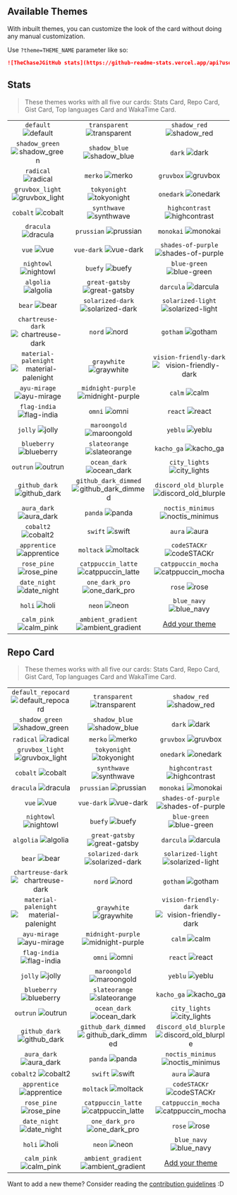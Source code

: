## Available Themes

<!-- DO NOT EDIT THIS FILE DIRECTLY -->

With inbuilt themes, you can customize the look of the card without doing any manual customization.

Use `?theme=THEME_NAME` parameter like so:

```md
![TheChaseJGitHub stats](https://github-readme-stats.vercel.app/api?username=thechasej&theme=dark&show_icons=true)
```

## Stats

> These themes works with all five our cards: Stats Card, Repo Card, Gist Card, Top languages Card and WakaTime Card.

| | | |
| :--: | :--: | :--: |
| `default` ![default][default] | `transparent` ![transparent][transparent] | `shadow_red` ![shadow_red][shadow_red] |
| `shadow_green` ![shadow_green][shadow_green] | `shadow_blue` ![shadow_blue][shadow_blue] | `dark` ![dark][dark] |
| `radical` ![radical][radical] | `merko` ![merko][merko] | `gruvbox` ![gruvbox][gruvbox] |
| `gruvbox_light` ![gruvbox_light][gruvbox_light] | `tokyonight` ![tokyonight][tokyonight] | `onedark` ![onedark][onedark] |
| `cobalt` ![cobalt][cobalt] | `synthwave` ![synthwave][synthwave] | `highcontrast` ![highcontrast][highcontrast] |
| `dracula` ![dracula][dracula] | `prussian` ![prussian][prussian] | `monokai` ![monokai][monokai] |
| `vue` ![vue][vue] | `vue-dark` ![vue-dark][vue-dark] | `shades-of-purple` ![shades-of-purple][shades-of-purple] |
| `nightowl` ![nightowl][nightowl] | `buefy` ![buefy][buefy] | `blue-green` ![blue-green][blue-green] |
| `algolia` ![algolia][algolia] | `great-gatsby` ![great-gatsby][great-gatsby] | `darcula` ![darcula][darcula] |
| `bear` ![bear][bear] | `solarized-dark` ![solarized-dark][solarized-dark] | `solarized-light` ![solarized-light][solarized-light] |
| `chartreuse-dark` ![chartreuse-dark][chartreuse-dark] | `nord` ![nord][nord] | `gotham` ![gotham][gotham] |
| `material-palenight` ![material-palenight][material-palenight] | `graywhite` ![graywhite][graywhite] | `vision-friendly-dark` ![vision-friendly-dark][vision-friendly-dark] |
| `ayu-mirage` ![ayu-mirage][ayu-mirage] | `midnight-purple` ![midnight-purple][midnight-purple] | `calm` ![calm][calm] |
| `flag-india` ![flag-india][flag-india] | `omni` ![omni][omni] | `react` ![react][react] |
| `jolly` ![jolly][jolly] | `maroongold` ![maroongold][maroongold] | `yeblu` ![yeblu][yeblu] |
| `blueberry` ![blueberry][blueberry] | `slateorange` ![slateorange][slateorange] | `kacho_ga` ![kacho_ga][kacho_ga] |
| `outrun` ![outrun][outrun] | `ocean_dark` ![ocean_dark][ocean_dark] | `city_lights` ![city_lights][city_lights] |
| `github_dark` ![github_dark][github_dark] | `github_dark_dimmed` ![github_dark_dimmed][github_dark_dimmed] | `discord_old_blurple` ![discord_old_blurple][discord_old_blurple] |
| `aura_dark` ![aura_dark][aura_dark] | `panda` ![panda][panda] | `noctis_minimus` ![noctis_minimus][noctis_minimus] |
| `cobalt2` ![cobalt2][cobalt2] | `swift` ![swift][swift] | `aura` ![aura][aura] |
| `apprentice` ![apprentice][apprentice] | `moltack` ![moltack][moltack] | `codeSTACKr` ![codeSTACKr][codeSTACKr] |
| `rose_pine` ![rose_pine][rose_pine] | `catppuccin_latte` ![catppuccin_latte][catppuccin_latte] | `catppuccin_mocha` ![catppuccin_mocha][catppuccin_mocha] |
| `date_night` ![date_night][date_night] | `one_dark_pro` ![one_dark_pro][one_dark_pro] | `rose` ![rose][rose] |
| `holi` ![holi][holi] | `neon` ![neon][neon] | `blue_navy` ![blue_navy][blue_navy] |
| `calm_pink` ![calm_pink][calm_pink] | `ambient_gradient` ![ambient_gradient][ambient_gradient] | [Add your theme][add-theme] |

## Repo Card

> These themes works with all five our cards: Stats Card, Repo Card, Gist Card, Top languages Card and WakaTime Card.

| | | |
| :--: | :--: | :--: |
| `default_repocard` ![default_repocard][default_repocard_repo] | `transparent` ![transparent][transparent_repo] | `shadow_red` ![shadow_red][shadow_red_repo] |
| `shadow_green` ![shadow_green][shadow_green_repo] | `shadow_blue` ![shadow_blue][shadow_blue_repo] | `dark` ![dark][dark_repo] |
| `radical` ![radical][radical_repo] | `merko` ![merko][merko_repo] | `gruvbox` ![gruvbox][gruvbox_repo] |
| `gruvbox_light` ![gruvbox_light][gruvbox_light_repo] | `tokyonight` ![tokyonight][tokyonight_repo] | `onedark` ![onedark][onedark_repo] |
| `cobalt` ![cobalt][cobalt_repo] | `synthwave` ![synthwave][synthwave_repo] | `highcontrast` ![highcontrast][highcontrast_repo] |
| `dracula` ![dracula][dracula_repo] | `prussian` ![prussian][prussian_repo] | `monokai` ![monokai][monokai_repo] |
| `vue` ![vue][vue_repo] | `vue-dark` ![vue-dark][vue-dark_repo] | `shades-of-purple` ![shades-of-purple][shades-of-purple_repo] |
| `nightowl` ![nightowl][nightowl_repo] | `buefy` ![buefy][buefy_repo] | `blue-green` ![blue-green][blue-green_repo] |
| `algolia` ![algolia][algolia_repo] | `great-gatsby` ![great-gatsby][great-gatsby_repo] | `darcula` ![darcula][darcula_repo] |
| `bear` ![bear][bear_repo] | `solarized-dark` ![solarized-dark][solarized-dark_repo] | `solarized-light` ![solarized-light][solarized-light_repo] |
| `chartreuse-dark` ![chartreuse-dark][chartreuse-dark_repo] | `nord` ![nord][nord_repo] | `gotham` ![gotham][gotham_repo] |
| `material-palenight` ![material-palenight][material-palenight_repo] | `graywhite` ![graywhite][graywhite_repo] | `vision-friendly-dark` ![vision-friendly-dark][vision-friendly-dark_repo] |
| `ayu-mirage` ![ayu-mirage][ayu-mirage_repo] | `midnight-purple` ![midnight-purple][midnight-purple_repo] | `calm` ![calm][calm_repo] |
| `flag-india` ![flag-india][flag-india_repo] | `omni` ![omni][omni_repo] | `react` ![react][react_repo] |
| `jolly` ![jolly][jolly_repo] | `maroongold` ![maroongold][maroongold_repo] | `yeblu` ![yeblu][yeblu_repo] |
| `blueberry` ![blueberry][blueberry_repo] | `slateorange` ![slateorange][slateorange_repo] | `kacho_ga` ![kacho_ga][kacho_ga_repo] |
| `outrun` ![outrun][outrun_repo] | `ocean_dark` ![ocean_dark][ocean_dark_repo] | `city_lights` ![city_lights][city_lights_repo] |
| `github_dark` ![github_dark][github_dark_repo] | `github_dark_dimmed` ![github_dark_dimmed][github_dark_dimmed_repo] | `discord_old_blurple` ![discord_old_blurple][discord_old_blurple_repo] |
| `aura_dark` ![aura_dark][aura_dark_repo] | `panda` ![panda][panda_repo] | `noctis_minimus` ![noctis_minimus][noctis_minimus_repo] |
| `cobalt2` ![cobalt2][cobalt2_repo] | `swift` ![swift][swift_repo] | `aura` ![aura][aura_repo] |
| `apprentice` ![apprentice][apprentice_repo] | `moltack` ![moltack][moltack_repo] | `codeSTACKr` ![codeSTACKr][codeSTACKr_repo] |
| `rose_pine` ![rose_pine][rose_pine_repo] | `catppuccin_latte` ![catppuccin_latte][catppuccin_latte_repo] | `catppuccin_mocha` ![catppuccin_mocha][catppuccin_mocha_repo] |
| `date_night` ![date_night][date_night_repo] | `one_dark_pro` ![one_dark_pro][one_dark_pro_repo] | `rose` ![rose][rose_repo] |
| `holi` ![holi][holi_repo] | `neon` ![neon][neon_repo] | `blue_navy` ![blue_navy][blue_navy_repo] |
| `calm_pink` ![calm_pink][calm_pink_repo] | `ambient_gradient` ![ambient_gradient][ambient_gradient_repo] | [Add your theme][add-theme] |


[default]: https://github-readme-stats.vercel.app/api?username=thechasej&show_icons=true&hide=contribs,prs&cache_seconds=86400&theme=default
[default_repocard]: https://github-readme-stats.vercel.app/api?username=thechasej&show_icons=true&hide=contribs,prs&cache_seconds=86400&theme=default_repocard
[transparent]: https://github-readme-stats.vercel.app/api?username=thechasej&show_icons=true&hide=contribs,prs&cache_seconds=86400&theme=transparent
[shadow_red]: https://github-readme-stats.vercel.app/api?username=thechasej&show_icons=true&hide=contribs,prs&cache_seconds=86400&theme=shadow_red
[shadow_green]: https://github-readme-stats.vercel.app/api?username=thechasej&show_icons=true&hide=contribs,prs&cache_seconds=86400&theme=shadow_green
[shadow_blue]: https://github-readme-stats.vercel.app/api?username=thechasej&show_icons=true&hide=contribs,prs&cache_seconds=86400&theme=shadow_blue
[dark]: https://github-readme-stats.vercel.app/api?username=thechasej&show_icons=true&hide=contribs,prs&cache_seconds=86400&theme=dark
[radical]: https://github-readme-stats.vercel.app/api?username=thechasej&show_icons=true&hide=contribs,prs&cache_seconds=86400&theme=radical
[merko]: https://github-readme-stats.vercel.app/api?username=thechasej&show_icons=true&hide=contribs,prs&cache_seconds=86400&theme=merko
[gruvbox]: https://github-readme-stats.vercel.app/api?username=thechasej&show_icons=true&hide=contribs,prs&cache_seconds=86400&theme=gruvbox
[gruvbox_light]: https://github-readme-stats.vercel.app/api?username=thechasej&show_icons=true&hide=contribs,prs&cache_seconds=86400&theme=gruvbox_light
[tokyonight]: https://github-readme-stats.vercel.app/api?username=thechasej&show_icons=true&hide=contribs,prs&cache_seconds=86400&theme=tokyonight
[onedark]: https://github-readme-stats.vercel.app/api?username=thechasej&show_icons=true&hide=contribs,prs&cache_seconds=86400&theme=onedark
[cobalt]: https://github-readme-stats.vercel.app/api?username=thechasej&show_icons=true&hide=contribs,prs&cache_seconds=86400&theme=cobalt
[synthwave]: https://github-readme-stats.vercel.app/api?username=thechasej&show_icons=true&hide=contribs,prs&cache_seconds=86400&theme=synthwave
[highcontrast]: https://github-readme-stats.vercel.app/api?username=thechasej&show_icons=true&hide=contribs,prs&cache_seconds=86400&theme=highcontrast
[dracula]: https://github-readme-stats.vercel.app/api?username=thechasej&show_icons=true&hide=contribs,prs&cache_seconds=86400&theme=dracula
[prussian]: https://github-readme-stats.vercel.app/api?username=thechasej&show_icons=true&hide=contribs,prs&cache_seconds=86400&theme=prussian
[monokai]: https://github-readme-stats.vercel.app/api?username=thechasej&show_icons=true&hide=contribs,prs&cache_seconds=86400&theme=monokai
[vue]: https://github-readme-stats.vercel.app/api?username=thechasej&show_icons=true&hide=contribs,prs&cache_seconds=86400&theme=vue
[vue-dark]: https://github-readme-stats.vercel.app/api?username=thechasej&show_icons=true&hide=contribs,prs&cache_seconds=86400&theme=vue-dark
[shades-of-purple]: https://github-readme-stats.vercel.app/api?username=thechasej&show_icons=true&hide=contribs,prs&cache_seconds=86400&theme=shades-of-purple
[nightowl]: https://github-readme-stats.vercel.app/api?username=thechasej&show_icons=true&hide=contribs,prs&cache_seconds=86400&theme=nightowl
[buefy]: https://github-readme-stats.vercel.app/api?username=thechasej&show_icons=true&hide=contribs,prs&cache_seconds=86400&theme=buefy
[blue-green]: https://github-readme-stats.vercel.app/api?username=thechasej&show_icons=true&hide=contribs,prs&cache_seconds=86400&theme=blue-green
[algolia]: https://github-readme-stats.vercel.app/api?username=thechasej&show_icons=true&hide=contribs,prs&cache_seconds=86400&theme=algolia
[great-gatsby]: https://github-readme-stats.vercel.app/api?username=thechasej&show_icons=true&hide=contribs,prs&cache_seconds=86400&theme=great-gatsby
[darcula]: https://github-readme-stats.vercel.app/api?username=thechasej&show_icons=true&hide=contribs,prs&cache_seconds=86400&theme=darcula
[bear]: https://github-readme-stats.vercel.app/api?username=thechasej&show_icons=true&hide=contribs,prs&cache_seconds=86400&theme=bear
[solarized-dark]: https://github-readme-stats.vercel.app/api?username=thechasej&show_icons=true&hide=contribs,prs&cache_seconds=86400&theme=solarized-dark
[solarized-light]: https://github-readme-stats.vercel.app/api?username=thechasej&show_icons=true&hide=contribs,prs&cache_seconds=86400&theme=solarized-light
[chartreuse-dark]: https://github-readme-stats.vercel.app/api?username=thechasej&show_icons=true&hide=contribs,prs&cache_seconds=86400&theme=chartreuse-dark
[nord]: https://github-readme-stats.vercel.app/api?username=thechasej&show_icons=true&hide=contribs,prs&cache_seconds=86400&theme=nord
[gotham]: https://github-readme-stats.vercel.app/api?username=thechasej&show_icons=true&hide=contribs,prs&cache_seconds=86400&theme=gotham
[material-palenight]: https://github-readme-stats.vercel.app/api?username=thechasej&show_icons=true&hide=contribs,prs&cache_seconds=86400&theme=material-palenight
[graywhite]: https://github-readme-stats.vercel.app/api?username=thechasej&show_icons=true&hide=contribs,prs&cache_seconds=86400&theme=graywhite
[vision-friendly-dark]: https://github-readme-stats.vercel.app/api?username=thechasej&show_icons=true&hide=contribs,prs&cache_seconds=86400&theme=vision-friendly-dark
[ayu-mirage]: https://github-readme-stats.vercel.app/api?username=thechasej&show_icons=true&hide=contribs,prs&cache_seconds=86400&theme=ayu-mirage
[midnight-purple]: https://github-readme-stats.vercel.app/api?username=thechasej&show_icons=true&hide=contribs,prs&cache_seconds=86400&theme=midnight-purple
[calm]: https://github-readme-stats.vercel.app/api?username=thechasej&show_icons=true&hide=contribs,prs&cache_seconds=86400&theme=calm
[flag-india]: https://github-readme-stats.vercel.app/api?username=thechasej&show_icons=true&hide=contribs,prs&cache_seconds=86400&theme=flag-india
[omni]: https://github-readme-stats.vercel.app/api?username=thechasej&show_icons=true&hide=contribs,prs&cache_seconds=86400&theme=omni
[react]: https://github-readme-stats.vercel.app/api?username=thechasej&show_icons=true&hide=contribs,prs&cache_seconds=86400&theme=react
[jolly]: https://github-readme-stats.vercel.app/api?username=thechasej&show_icons=true&hide=contribs,prs&cache_seconds=86400&theme=jolly
[maroongold]: https://github-readme-stats.vercel.app/api?username=thechasej&show_icons=true&hide=contribs,prs&cache_seconds=86400&theme=maroongold
[yeblu]: https://github-readme-stats.vercel.app/api?username=thechasej&show_icons=true&hide=contribs,prs&cache_seconds=86400&theme=yeblu
[blueberry]: https://github-readme-stats.vercel.app/api?username=thechasej&show_icons=true&hide=contribs,prs&cache_seconds=86400&theme=blueberry
[slateorange]: https://github-readme-stats.vercel.app/api?username=thechasej&show_icons=true&hide=contribs,prs&cache_seconds=86400&theme=slateorange
[kacho_ga]: https://github-readme-stats.vercel.app/api?username=thechasej&show_icons=true&hide=contribs,prs&cache_seconds=86400&theme=kacho_ga
[outrun]: https://github-readme-stats.vercel.app/api?username=thechasej&show_icons=true&hide=contribs,prs&cache_seconds=86400&theme=outrun
[ocean_dark]: https://github-readme-stats.vercel.app/api?username=thechasej&show_icons=true&hide=contribs,prs&cache_seconds=86400&theme=ocean_dark
[city_lights]: https://github-readme-stats.vercel.app/api?username=thechasej&show_icons=true&hide=contribs,prs&cache_seconds=86400&theme=city_lights
[github_dark]: https://github-readme-stats.vercel.app/api?username=thechasej&show_icons=true&hide=contribs,prs&cache_seconds=86400&theme=github_dark
[github_dark_dimmed]: https://github-readme-stats.vercel.app/api?username=thechasej&show_icons=true&hide=contribs,prs&cache_seconds=86400&theme=github_dark_dimmed
[discord_old_blurple]: https://github-readme-stats.vercel.app/api?username=thechasej&show_icons=true&hide=contribs,prs&cache_seconds=86400&theme=discord_old_blurple
[aura_dark]: https://github-readme-stats.vercel.app/api?username=thechasej&show_icons=true&hide=contribs,prs&cache_seconds=86400&theme=aura_dark
[panda]: https://github-readme-stats.vercel.app/api?username=thechasej&show_icons=true&hide=contribs,prs&cache_seconds=86400&theme=panda
[noctis_minimus]: https://github-readme-stats.vercel.app/api?username=thechasej&show_icons=true&hide=contribs,prs&cache_seconds=86400&theme=noctis_minimus
[cobalt2]: https://github-readme-stats.vercel.app/api?username=thechasej&show_icons=true&hide=contribs,prs&cache_seconds=86400&theme=cobalt2
[swift]: https://github-readme-stats.vercel.app/api?username=thechasej&show_icons=true&hide=contribs,prs&cache_seconds=86400&theme=swift
[aura]: https://github-readme-stats.vercel.app/api?username=thechasej&show_icons=true&hide=contribs,prs&cache_seconds=86400&theme=aura
[apprentice]: https://github-readme-stats.vercel.app/api?username=thechasej&show_icons=true&hide=contribs,prs&cache_seconds=86400&theme=apprentice
[moltack]: https://github-readme-stats.vercel.app/api?username=thechasej&show_icons=true&hide=contribs,prs&cache_seconds=86400&theme=moltack
[codeSTACKr]: https://github-readme-stats.vercel.app/api?username=thechasej&show_icons=true&hide=contribs,prs&cache_seconds=86400&theme=codeSTACKr
[rose_pine]: https://github-readme-stats.vercel.app/api?username=thechasej&show_icons=true&hide=contribs,prs&cache_seconds=86400&theme=rose_pine
[catppuccin_latte]: https://github-readme-stats.vercel.app/api?username=thechasej&show_icons=true&hide=contribs,prs&cache_seconds=86400&theme=catppuccin_latte
[catppuccin_mocha]: https://github-readme-stats.vercel.app/api?username=thechasej&show_icons=true&hide=contribs,prs&cache_seconds=86400&theme=catppuccin_mocha
[date_night]: https://github-readme-stats.vercel.app/api?username=thechasej&show_icons=true&hide=contribs,prs&cache_seconds=86400&theme=date_night
[one_dark_pro]: https://github-readme-stats.vercel.app/api?username=thechasej&show_icons=true&hide=contribs,prs&cache_seconds=86400&theme=one_dark_pro
[rose]: https://github-readme-stats.vercel.app/api?username=thechasej&show_icons=true&hide=contribs,prs&cache_seconds=86400&theme=rose
[holi]: https://github-readme-stats.vercel.app/api?username=thechasej&show_icons=true&hide=contribs,prs&cache_seconds=86400&theme=holi
[neon]: https://github-readme-stats.vercel.app/api?username=thechasej&show_icons=true&hide=contribs,prs&cache_seconds=86400&theme=neon
[blue_navy]: https://github-readme-stats.vercel.app/api?username=thechasej&show_icons=true&hide=contribs,prs&cache_seconds=86400&theme=blue_navy
[calm_pink]: https://github-readme-stats.vercel.app/api?username=thechasej&show_icons=true&hide=contribs,prs&cache_seconds=86400&theme=calm_pink
[ambient_gradient]: https://github-readme-stats.vercel.app/api?username=thechasej&show_icons=true&hide=contribs,prs&cache_seconds=86400&theme=ambient_gradient


[default_repo]: https://github-readme-stats.vercel.app/api/pin/?username=thechasej&repo=github-readme-stats&cache_seconds=86400&theme=default
[default_repocard_repo]: https://github-readme-stats.vercel.app/api/pin/?username=thechasej&repo=github-readme-stats&cache_seconds=86400&theme=default_repocard
[transparent_repo]: https://github-readme-stats.vercel.app/api/pin/?username=thechasej&repo=github-readme-stats&cache_seconds=86400&theme=transparent
[shadow_red_repo]: https://github-readme-stats.vercel.app/api/pin/?username=thechasej&repo=github-readme-stats&cache_seconds=86400&theme=shadow_red
[shadow_green_repo]: https://github-readme-stats.vercel.app/api/pin/?username=thechasej&repo=github-readme-stats&cache_seconds=86400&theme=shadow_green
[shadow_blue_repo]: https://github-readme-stats.vercel.app/api/pin/?username=thechasej&repo=github-readme-stats&cache_seconds=86400&theme=shadow_blue
[dark_repo]: https://github-readme-stats.vercel.app/api/pin/?username=thechasej&repo=github-readme-stats&cache_seconds=86400&theme=dark
[radical_repo]: https://github-readme-stats.vercel.app/api/pin/?username=thechasej&repo=github-readme-stats&cache_seconds=86400&theme=radical
[merko_repo]: https://github-readme-stats.vercel.app/api/pin/?username=thechasej&repo=github-readme-stats&cache_seconds=86400&theme=merko
[gruvbox_repo]: https://github-readme-stats.vercel.app/api/pin/?username=thechasej&repo=github-readme-stats&cache_seconds=86400&theme=gruvbox
[gruvbox_light_repo]: https://github-readme-stats.vercel.app/api/pin/?username=thechasej&repo=github-readme-stats&cache_seconds=86400&theme=gruvbox_light
[tokyonight_repo]: https://github-readme-stats.vercel.app/api/pin/?username=thechasej&repo=github-readme-stats&cache_seconds=86400&theme=tokyonight
[onedark_repo]: https://github-readme-stats.vercel.app/api/pin/?username=thechasej&repo=github-readme-stats&cache_seconds=86400&theme=onedark
[cobalt_repo]: https://github-readme-stats.vercel.app/api/pin/?username=thechasej&repo=github-readme-stats&cache_seconds=86400&theme=cobalt
[synthwave_repo]: https://github-readme-stats.vercel.app/api/pin/?username=thechasej&repo=github-readme-stats&cache_seconds=86400&theme=synthwave
[highcontrast_repo]: https://github-readme-stats.vercel.app/api/pin/?username=thechasej&repo=github-readme-stats&cache_seconds=86400&theme=highcontrast
[dracula_repo]: https://github-readme-stats.vercel.app/api/pin/?username=thechasej&repo=github-readme-stats&cache_seconds=86400&theme=dracula
[prussian_repo]: https://github-readme-stats.vercel.app/api/pin/?username=thechasej&repo=github-readme-stats&cache_seconds=86400&theme=prussian
[monokai_repo]: https://github-readme-stats.vercel.app/api/pin/?username=thechasej&repo=github-readme-stats&cache_seconds=86400&theme=monokai
[vue_repo]: https://github-readme-stats.vercel.app/api/pin/?username=thechasej&repo=github-readme-stats&cache_seconds=86400&theme=vue
[vue-dark_repo]: https://github-readme-stats.vercel.app/api/pin/?username=thechasej&repo=github-readme-stats&cache_seconds=86400&theme=vue-dark
[shades-of-purple_repo]: https://github-readme-stats.vercel.app/api/pin/?username=thechasej&repo=github-readme-stats&cache_seconds=86400&theme=shades-of-purple
[nightowl_repo]: https://github-readme-stats.vercel.app/api/pin/?username=thechasej&repo=github-readme-stats&cache_seconds=86400&theme=nightowl
[buefy_repo]: https://github-readme-stats.vercel.app/api/pin/?username=thechasej&repo=github-readme-stats&cache_seconds=86400&theme=buefy
[blue-green_repo]: https://github-readme-stats.vercel.app/api/pin/?username=thechasej&repo=github-readme-stats&cache_seconds=86400&theme=blue-green
[algolia_repo]: https://github-readme-stats.vercel.app/api/pin/?username=thechasej&repo=github-readme-stats&cache_seconds=86400&theme=algolia
[great-gatsby_repo]: https://github-readme-stats.vercel.app/api/pin/?username=thechasej&repo=github-readme-stats&cache_seconds=86400&theme=great-gatsby
[darcula_repo]: https://github-readme-stats.vercel.app/api/pin/?username=thechasej&repo=github-readme-stats&cache_seconds=86400&theme=darcula
[bear_repo]: https://github-readme-stats.vercel.app/api/pin/?username=thechasej&repo=github-readme-stats&cache_seconds=86400&theme=bear
[solarized-dark_repo]: https://github-readme-stats.vercel.app/api/pin/?username=thechasej&repo=github-readme-stats&cache_seconds=86400&theme=solarized-dark
[solarized-light_repo]: https://github-readme-stats.vercel.app/api/pin/?username=thechasej&repo=github-readme-stats&cache_seconds=86400&theme=solarized-light
[chartreuse-dark_repo]: https://github-readme-stats.vercel.app/api/pin/?username=thechasej&repo=github-readme-stats&cache_seconds=86400&theme=chartreuse-dark
[nord_repo]: https://github-readme-stats.vercel.app/api/pin/?username=thechasej&repo=github-readme-stats&cache_seconds=86400&theme=nord
[gotham_repo]: https://github-readme-stats.vercel.app/api/pin/?username=thechasej&repo=github-readme-stats&cache_seconds=86400&theme=gotham
[material-palenight_repo]: https://github-readme-stats.vercel.app/api/pin/?username=thechasej&repo=github-readme-stats&cache_seconds=86400&theme=material-palenight
[graywhite_repo]: https://github-readme-stats.vercel.app/api/pin/?username=thechasej&repo=github-readme-stats&cache_seconds=86400&theme=graywhite
[vision-friendly-dark_repo]: https://github-readme-stats.vercel.app/api/pin/?username=thechasej&repo=github-readme-stats&cache_seconds=86400&theme=vision-friendly-dark
[ayu-mirage_repo]: https://github-readme-stats.vercel.app/api/pin/?username=thechasej&repo=github-readme-stats&cache_seconds=86400&theme=ayu-mirage
[midnight-purple_repo]: https://github-readme-stats.vercel.app/api/pin/?username=thechasej&repo=github-readme-stats&cache_seconds=86400&theme=midnight-purple
[calm_repo]: https://github-readme-stats.vercel.app/api/pin/?username=thechasej&repo=github-readme-stats&cache_seconds=86400&theme=calm
[flag-india_repo]: https://github-readme-stats.vercel.app/api/pin/?username=thechasej&repo=github-readme-stats&cache_seconds=86400&theme=flag-india
[omni_repo]: https://github-readme-stats.vercel.app/api/pin/?username=thechasej&repo=github-readme-stats&cache_seconds=86400&theme=omni
[react_repo]: https://github-readme-stats.vercel.app/api/pin/?username=thechasej&repo=github-readme-stats&cache_seconds=86400&theme=react
[jolly_repo]: https://github-readme-stats.vercel.app/api/pin/?username=thechasej&repo=github-readme-stats&cache_seconds=86400&theme=jolly
[maroongold_repo]: https://github-readme-stats.vercel.app/api/pin/?username=thechasej&repo=github-readme-stats&cache_seconds=86400&theme=maroongold
[yeblu_repo]: https://github-readme-stats.vercel.app/api/pin/?username=thechasej&repo=github-readme-stats&cache_seconds=86400&theme=yeblu
[blueberry_repo]: https://github-readme-stats.vercel.app/api/pin/?username=thechasej&repo=github-readme-stats&cache_seconds=86400&theme=blueberry
[slateorange_repo]: https://github-readme-stats.vercel.app/api/pin/?username=thechasej&repo=github-readme-stats&cache_seconds=86400&theme=slateorange
[kacho_ga_repo]: https://github-readme-stats.vercel.app/api/pin/?username=thechasej&repo=github-readme-stats&cache_seconds=86400&theme=kacho_ga
[outrun_repo]: https://github-readme-stats.vercel.app/api/pin/?username=thechasej&repo=github-readme-stats&cache_seconds=86400&theme=outrun
[ocean_dark_repo]: https://github-readme-stats.vercel.app/api/pin/?username=thechasej&repo=github-readme-stats&cache_seconds=86400&theme=ocean_dark
[city_lights_repo]: https://github-readme-stats.vercel.app/api/pin/?username=thechasej&repo=github-readme-stats&cache_seconds=86400&theme=city_lights
[github_dark_repo]: https://github-readme-stats.vercel.app/api/pin/?username=thechasej&repo=github-readme-stats&cache_seconds=86400&theme=github_dark
[github_dark_dimmed_repo]: https://github-readme-stats.vercel.app/api/pin/?username=thechasej&repo=github-readme-stats&cache_seconds=86400&theme=github_dark_dimmed
[discord_old_blurple_repo]: https://github-readme-stats.vercel.app/api/pin/?username=thechasej&repo=github-readme-stats&cache_seconds=86400&theme=discord_old_blurple
[aura_dark_repo]: https://github-readme-stats.vercel.app/api/pin/?username=thechasej&repo=github-readme-stats&cache_seconds=86400&theme=aura_dark
[panda_repo]: https://github-readme-stats.vercel.app/api/pin/?username=thechasej&repo=github-readme-stats&cache_seconds=86400&theme=panda
[noctis_minimus_repo]: https://github-readme-stats.vercel.app/api/pin/?username=thechasej&repo=github-readme-stats&cache_seconds=86400&theme=noctis_minimus
[cobalt2_repo]: https://github-readme-stats.vercel.app/api/pin/?username=thechasej&repo=github-readme-stats&cache_seconds=86400&theme=cobalt2
[swift_repo]: https://github-readme-stats.vercel.app/api/pin/?username=thechasej&repo=github-readme-stats&cache_seconds=86400&theme=swift
[aura_repo]: https://github-readme-stats.vercel.app/api/pin/?username=thechasej&repo=github-readme-stats&cache_seconds=86400&theme=aura
[apprentice_repo]: https://github-readme-stats.vercel.app/api/pin/?username=thechasej&repo=github-readme-stats&cache_seconds=86400&theme=apprentice
[moltack_repo]: https://github-readme-stats.vercel.app/api/pin/?username=thechasej&repo=github-readme-stats&cache_seconds=86400&theme=moltack
[codeSTACKr_repo]: https://github-readme-stats.vercel.app/api/pin/?username=thechasej&repo=github-readme-stats&cache_seconds=86400&theme=codeSTACKr
[rose_pine_repo]: https://github-readme-stats.vercel.app/api/pin/?username=thechasej&repo=github-readme-stats&cache_seconds=86400&theme=rose_pine
[catppuccin_latte_repo]: https://github-readme-stats.vercel.app/api/pin/?username=thechasej&repo=github-readme-stats&cache_seconds=86400&theme=catppuccin_latte
[catppuccin_mocha_repo]: https://github-readme-stats.vercel.app/api/pin/?username=thechasej&repo=github-readme-stats&cache_seconds=86400&theme=catppuccin_mocha
[date_night_repo]: https://github-readme-stats.vercel.app/api/pin/?username=thechasej&repo=github-readme-stats&cache_seconds=86400&theme=date_night
[one_dark_pro_repo]: https://github-readme-stats.vercel.app/api/pin/?username=thechasej&repo=github-readme-stats&cache_seconds=86400&theme=one_dark_pro
[rose_repo]: https://github-readme-stats.vercel.app/api/pin/?username=thechasej&repo=github-readme-stats&cache_seconds=86400&theme=rose
[holi_repo]: https://github-readme-stats.vercel.app/api/pin/?username=thechasej&repo=github-readme-stats&cache_seconds=86400&theme=holi
[neon_repo]: https://github-readme-stats.vercel.app/api/pin/?username=thechasej&repo=github-readme-stats&cache_seconds=86400&theme=neon
[blue_navy_repo]: https://github-readme-stats.vercel.app/api/pin/?username=thechasej&repo=github-readme-stats&cache_seconds=86400&theme=blue_navy
[calm_pink_repo]: https://github-readme-stats.vercel.app/api/pin/?username=thechasej&repo=github-readme-stats&cache_seconds=86400&theme=calm_pink
[ambient_gradient_repo]: https://github-readme-stats.vercel.app/api/pin/?username=thechasej&repo=github-readme-stats&cache_seconds=86400&theme=ambient_gradient


[add-theme]: https://github.com/thechasej/github-readme-stats/edit/master/themes/index.js

Want to add a new theme? Consider reading the [contribution guidelines](../CONTRIBUTING.md#themes-contribution) :D
